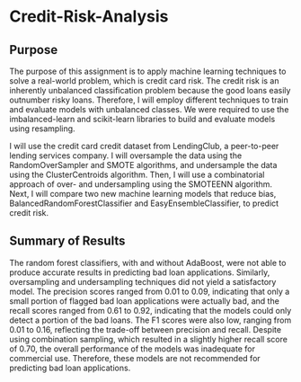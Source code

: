 # Credit-Risk-Analysis

## Purpose
The purpose of this assignment is to apply machine learning techniques to solve a real-world problem, which is credit card risk. The credit risk is an inherently unbalanced classification problem because the good loans easily outnumber risky loans. Therefore, I will employ different techniques to train and evaluate models with unbalanced classes. We were required to use the imbalanced-learn and scikit-learn libraries to build and evaluate models using resampling.

I will use the credit card credit dataset from LendingClub, a peer-to-peer lending services company. I will oversample the data using the RandomOverSampler and SMOTE algorithms, and undersample the data using the ClusterCentroids algorithm. Then, I will use a combinatorial approach of over- and undersampling using the SMOTEENN algorithm. Next, I will compare two new machine learning models that reduce bias, BalancedRandomForestClassifier and EasyEnsembleClassifier, to predict credit risk. 

## Summary of Results
The random forest classifiers, with and without AdaBoost, were not able to produce accurate results in predicting bad loan applications. Similarly, oversampling and undersampling techniques did not yield a satisfactory model. The precision scores ranged from 0.01 to 0.09, indicating that only a small portion of flagged bad loan applications were actually bad, and the recall scores ranged from 0.61 to 0.92, indicating that the models could only detect a portion of the bad loans. The F1 scores were also low, ranging from 0.01 to 0.16, reflecting the trade-off between precision and recall. Despite using combination sampling, which resulted in a slightly higher recall score of 0.70, the overall performance of the models was inadequate for commercial use. Therefore, these models are not recommended for predicting bad loan applications.